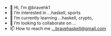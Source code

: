 - 👋 Hi, I’m @bravehk1
- 👀 I’m interested in ...haskell, sports
- 🌱 I’m currently learning ...haskell, crypto, 
- 💞️ I’m looking to collaborate on ...
- 📫 How to reach me ...bravehaskell@gmail.com

<!---
bravehk1/bravehk1 is a ✨ special ✨ repository because its `README.md` (this file) appears on your GitHub profile.
You can click the Preview link to take a look at your changes.
--->

